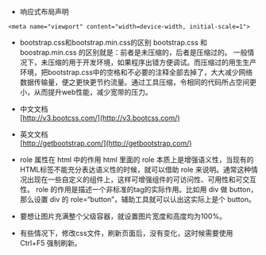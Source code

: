 - 响应式布局声明  
```
<meta name="viewport" content="width=device-width, initial-scale=1">
```
- bootstrap.css和bootstrap.min.css的区别
bootstrap.css 和 boostrap.min.css 的区别就是：前者是未压缩的，后者是压缩过的。
一般情况下，未压缩的用于开发环境，如果程序出错方便调试。而压缩过的用生生产环境，把bootstrap.css中的空格和不必要的注释全部去掉了，大大减少网络数据传输量，便之更快更节约流量。通过工具压缩，令相同的代码所占空间更小，从而提升web性能，减少宽带的压力。

- 中文文档  
[http://v3.bootcss.com/](http://v3.bootcss.com/)
- 英文文档  
[http://getbootstrap.com/](http://getbootstrap.com/)

- role 属性在 html 中的作用
html 里面的 role 本质上是增强语义性，当现有的HTML标签不能充分表达语义性的时候，就可以借助 role 来说明。通常这种情况出现在一些自定义的组件上，这样可增强组件的可访问性、可用性和可交互性。
role 的作用是描述一个非标准的tag的实际作用。比如用 div 做 button，那么设置 div 的 role=“button”，辅助工具就可以认出这实际上是个 button。

- 要想让图片充满整个父级容器，就设置图片宽度和高度均为100%。

- 有些情况下，修改css文件，刷新页面后，没有变化，这时候需要使用 Ctrl+F5 强制刷新。